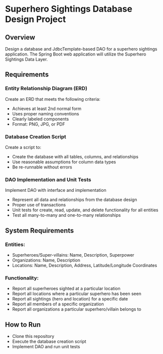 # Superhero Sightings Database Design Project

## Overview
Design a database and JdbcTemplate-based DAO for a superhero sightings application. The Spring Boot web application will utilize the Superhero Sightings Data Layer.

## Requirements

### Entity Relationship Diagram (ERD)
Create an ERD that meets the following criteria:
- Achieves at least 2nd normal form
- Uses proper naming conventions
- Clearly labeled components
- Format: PNG, JPG, or PDF

### Database Creation Script
Create a script to:
- Create the database with all tables, columns, and relationships
- Use reasonable assumptions for column data types
- Be re-runnable without errors

### DAO Implementation and Unit Tests
Implement DAO with interface and implementation
- Represent all data and relationships from the database design
- Proper use of transactions
- Unit tests for create, read, update, and delete functionality for all entities
- Test all many-to-many and one-to-many relationships

## System Requirements

### Entities:
- Superheroes/Super-villains: Name, Description, Superpower
- Organizations: Name, Description
- Locations: Name, Description, Address, Latitude/Longitude Coordinates

### Functionality:
- Report all superheroes sighted at a particular location
- Report all locations where a particular superhero has been seen
- Report all sightings (hero and location) for a specific date
- Report all members of a specific organization
- Report all organizations a particular superhero/villain belongs to

## How to Run
- Clone this repository
- Execute the database creation script
- Implement DAO and run unit tests
